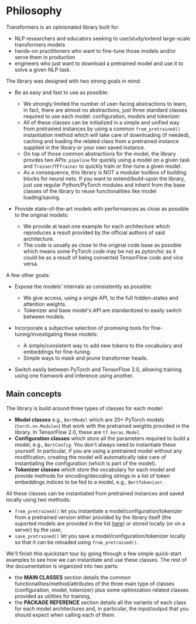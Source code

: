 # Philosophy

Transformers is an opinionated library built for:

- NLP researchers and educators seeking to use/study/extend large-scale transformers models
- hands-on practitioners who want to fine-tune those models and/or serve them in production
- engineers who just want to download a pretrained model and use it to solve a given NLP task.

The library was designed with two strong goals in mind:

- Be as easy and fast to use as possible:

  - We strongly limited the number of user-facing abstractions to learn, in fact, there are almost no abstractions,
    just three standard classes required to use each model: configuration, models and tokenizer.
  - All of these classes can be initialized in a simple and unified way from pretrained instances by using a common
    `from_pretrained()` instantiation method which will take care of downloading (if needed), caching and loading the
    related class from a pretrained instance supplied in the library or your own saved instance.
  - On top of those common abstractions for the model, the library provdes two APIs: `pipeline` for quickly using a
    model on a given task and `Trainer`/`TFTrainer` to quickly train or fine-tune a given model.
  - As a consequence, this library is NOT a modular toolbox of building blocks for neural nets. If you want to
    extend/build-upon the library, just use regular Python/PyTorch modules and inherit from the base classes of the
    library to reuse functionalities like model loading/saving.

- Provide state-of-the-art models with performances as close as possible to the original models:

  - We provide at least one example for each architecture which reproduces a result provided by the official authors of
    said architecture.
  - The code is usually as close to the original code base as possible which means some PyTorch code may be not as
    *pytorchic* as it could be as a result of being converted TensorFlow code and vice versa.

A few other goals:

- Expose the models' internals as consistently as possible:

  - We give access, using a single API, to the full hidden-states and attention weights.
  - Tokenizer and base model's API are standardized to easily switch between models.

- Incorporate a subjective selection of promising tools for fine-tuning/investigating these models:

  - A simple/consistent way to add new tokens to the vocabulary and embeddings for fine-tuning.
  - Simple ways to mask and prune transformer heads.

- Switch easily between PyTorch and TensorFlow 2.0, allowing training using one framwork and inference using another.

## Main concepts

The library is build around three types of classes for each model:

- **Model classes**  e.g., `BertModel` which are 20+ PyTorch models (`torch.nn.Modules`) that work with the pretrained
  weights provided in the library. In TensorFlow 2.0, these are `tf.keras.Model`.
- **Configuration classes** which store all the parameters required to build a model, e.g., `BertConfig`. You don't
  always need to instantiate these yourself. In particular, if you are using a pretrained model without any
  modification, creating the model will automatically take care of instantiating the configuration (which is part of
  the model).
- **Tokenizer classes** which store the vocabulary for each model and provide methods for encoding/decoding strings in 
  a list of token embeddings indices to be fed to a model, e.g., `BertTokenizer`.

All these classes can be instantiated from pretrained instances and saved locally using two methods:

- `from_pretrained()` let you instantiate a model/configuration/tokenizer from a pretrained version either provided by
  the library itself (the suported models are provided in the list [here](https://huggingface.co/transformers/pretrained_models.html))
  or stored locally (or on a server) by the user,
- `save_pretrained()` let you save a model/configuration/tokenizer locally so that it can be reloaded using
  `from_pretrained()`.

We'll finish this quickstart tour by going through a few simple quick-start examples to see how we can instantiate and use these classes. The rest of the documentation is organized into two parts:

- the **MAIN CLASSES** section details the common functionalities/method/attributes of the three main type of classes (configuration, model, tokenizer) plus some optimization related classes provided as utilities for training,
- the **PACKAGE REFERENCE** section details all the variants of each class for each model architectures and, in particular, the input/output that you should expect when calling each of them.
